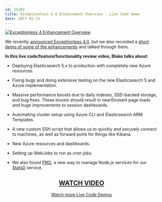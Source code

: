 ```yaml
---
id: 15303
title: Exceptionless 4.0 Enhancement Overview - Live Code Demo
date: 2017-02-15
---
```

[![Exceptionless 4 Enhancement Overview](/assets/img/news/exceptionless-4-enhancement-live-demo-1024x538.jpg)](https://www.liveedu.tv/niemyjski/videos/9WmaQ-exceptionless-weekly-demo-1-23-17)

We recently [announced Exceptionless 4.0](/exceptionless-4-0/), but we also recorded a [short demo of some of the enhancements](https://www.liveedu.tv/niemyjski/videos/9WmaQ-exceptionless-weekly-demo-1-23-17) and talked through them.

**In this live code/feature/functionality review video, Blake talks about:**<!--more-->

* Deploying Elasticsearch 5.x to production with completely new Azure resources.

* Fixing bugs and doing extensive testing on the new Elasticsearch 5 and Azure implementation.

* Massive performance boosts due to daily indexes, SSD-backed storage, and bug fixes. These boosts should result in near0instant page loads and huge improvements to session dashboards.

* Automating cluster setup using Azure CLI and Elasticsearch ARM Templates.

* A new custom SSH script that allows us to quickly and securely connect to machines, as well as forward ports for things like Kibana.

* New Azure resources and dashboards.

* Setting up WebJobs to run as cron jobs.

* We also found [PM2](http://pm2.keymetrics.io/), a new way to manage Node.js services for our [StatsD](https://github.com/etsy/statsd) service.

<h2 style="text-align: center;">
  <a href="https://www.liveedu.tv/niemyjski/videos/9WmaQ-exceptionless-weekly-demo-1-23-17">WATCH VIDEO</a>
</h2>

<p style="text-align: center;">
  <a href="/category/live-coding/">Watch more Live Code Demos</a>
</p>
